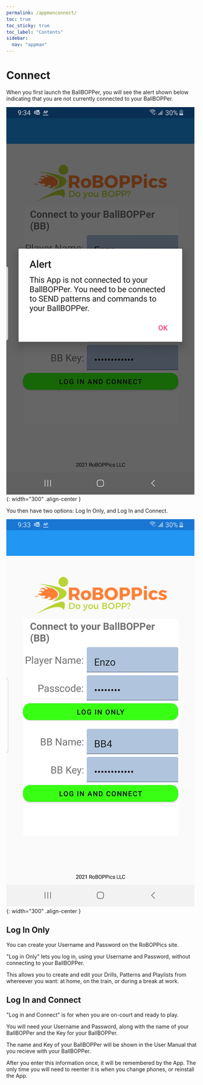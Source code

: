 ```yaml
---
permalink: /appmanconnect/
toc: true
toc_sticky: true
toc_label: "Contents"
sidebar:
  nav: "appman"
---
```


# Connect
When you first launch the BallBOPPer, you will see the alert shown below indicating that you are not currently connected to your BallBOPPer.

![Connect Alert Image](../assets/images/ConnectAlert500.png){: width="300" .align-center } 

You then have two options: Log In Only, and Log In and Connect.

![Connect Image](../assets/images/Connect500.png){: width="300" .align-center } 

## Log In Only
You can create your Username and Password on the RoBOPPics site.

"Log in Only" lets you log in, using your Username and Password, without connecting to your BallBOPPer.

This allows you to create and edit your Drills, Patterns and Playlists from whereever you want: at home, on the train, or during a break at work.

## Log In and Connect
"Log in and Connect" is for when you are on-court and ready to play.

You will need your Username and Password, along with the name of your BallBOPPer and the Key for your BallBOPPer.

The name and Key of your BallBOPPer will be shown in the User Manual that you recieve with your BallBOPPer.

After you enter this information once, it will be remembered by the App. The only time you will need to reenter it is when you change phones, or reinstall the App.
